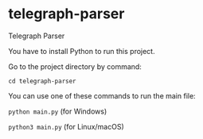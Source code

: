 # telegraph-parser
Telegraph Parser

You have to install Python to run this project.

Go to the project directory by command:

`cd telegraph-parser`

You can use one of these commands to run the main file:

`python main.py` (for Windows)

`python3 main.py` (for Linux/macOS)
